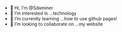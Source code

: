 - 👋 Hi, I’m @Sdaminer
- 👀 I’m interested in ...technology
- 🌱 I’m currently learning ...how to use github pages!
- 💞️ I’m looking to collaborate on ...my website
<!---
Sdaminer/Sdaminer is a ✨ special ✨ repository because its `README.md` (this file) appears on your GitHub profile.
You can click the Preview link to take a look at your changes.
--->
